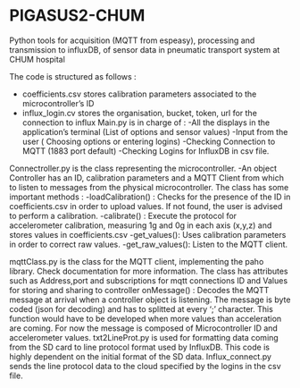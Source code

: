 # PIGASUS2-CHUM
Python tools for acquisition (MQTT from espeasy), processing and transmission to influxDB, of sensor data in pneumatic transport system at CHUM hospital

The code is structured as follows :

* coefficients.csv stores calibration parameters associated to the microcontroller’s ID 
* influx_login.cv stores the organisation, bucket, token, url for the connection to influx
Main.py is in charge of  :
  -All the displays in the application’s terminal (List of options and sensor values)
  -Input from the user ( Choosing options or entering logins)
  -Checking Connection to MQTT (1883 port default)
  -Checking Logins for InfluxDB in csv file.

Connectroller.py is the class representing the microcontroller.
  -An object Controller has an ID, calibration parameters and a MQTT Client from which to listen to messages from the physical microcontroller. The class has some important methods : 
  -loadCalibration() :  Checks for the presence of the ID in coefficients.csv in order to upload values. If not found, the user is advised to perform a calibration.
  -calibrate() : Execute the protocol for accelerometer calibration, measuring 1g and 0g  in each  axis (x,y,z) and stores values in coefficients.csv
  -get_values(): Uses calibration parameters in order to correct raw values.
  -get_raw_values(): Listen to the MQTT client.

mqttClass.py is the class for the MQTT client, implementing the paho library. Check documentation for more information.  The class has attributes such as 
 Address,port and subscriptions  for mqtt connections
  ID and Values for storing and sharing to controller
  onMessage() : Decodes the MQTT message at arrival when a controller object is listening.  The message is byte coded (json for decoding) and has to splitted at every ‘;’ character. This function would have to be developed when more values than acceleration are coming. For now the message is composed of Microcontroller ID and accelerometer values. 
txt2LineProt.py is used for formatting data coming from the SD card to line protocol format used by InfluxDB. This code is highly dependent on the initial format of the SD data.
Influx_connect.py sends the line protocol data to the cloud specified by the logins in the csv file.
